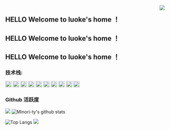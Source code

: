 

<img align="right" src="https://count.getloli.com/get/@:luoke?theme=rule34">

##   HELLO Welcome to luoke's home ！
##   HELLO Welcome to luoke's home ！   
##   HELLO Welcome to luoke's home ！









### **技术栈:**

<a href="https://v3.cn.vuejs.org"><code><img height="20" src="./images/vue.png"></code></a>
<a href="https://reactjs.org/"><code><img height="20" src="./images/react.svg"></code></a>
<a href="https://nextjs.org/"><code><img height="20" src="./images/next.png"></code></a>
<a href="https://www.tslang.cn/index.html"><code><img height="20" src="./images/typescript.png"></code></a>
<a href="https://webpack.js.org/"><code><img height="20" src="./images/webpack.svg"></code></a>
<a href="https://cn.vitejs.dev"><code><img height="20" src="./images/vite.png"></code></a>
<a href="https://sass-lang.com"><code><img height="20" src="./images/sass2.png"></code></a>
<a href="https://tailwindcss.com"><code><img height="20" src="./images/tailwindcss.png"></code></a>
<a href="https://go.dev/"><code><img height="20" src="./images/golang.png"></code></a>
<a href="https://www.docker.com"><code><img height="20" src="./images/docker.png"></code></a>

### Github 活跃度

[![](https://activity-graph.herokuapp.com/graph?username=luokenb&theme=dracula)](https://github.com/ashutosh00710/github-readme-activity-graph)
![Minori-ty's github stats](https://github-readme-stats.vercel.app/api?username=luokenb&show_icons=true&theme=vue)

![Top Langs](https://github-readme-stats.vercel.app/api/top-langs/?username=Minori-ty&langs_count=6)
![](https://github-readme-stats.vercel.app/api/top-langs/?username=Minori-ty&layout=compact&langs_count=6)
